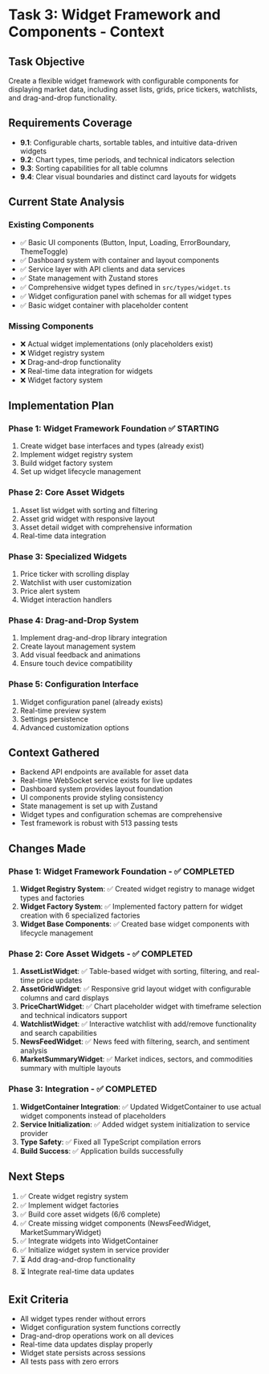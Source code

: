 # Task 3: Widget Framework and Components - Context

## Task Objective

Create a flexible widget framework with configurable components for displaying market data, including asset lists, grids, price tickers, watchlists, and drag-and-drop functionality.

## Requirements Coverage

- **9.1**: Configurable charts, sortable tables, and intuitive data-driven widgets
- **9.2**: Chart types, time periods, and technical indicators selection
- **9.3**: Sorting capabilities for all table columns
- **9.4**: Clear visual boundaries and distinct card layouts for widgets

## Current State Analysis

### Existing Components

- ✅ Basic UI components (Button, Input, Loading, ErrorBoundary, ThemeToggle)
- ✅ Dashboard system with container and layout components
- ✅ Service layer with API clients and data services
- ✅ State management with Zustand stores
- ✅ Comprehensive widget types defined in `src/types/widget.ts`
- ✅ Widget configuration panel with schemas for all widget types
- ✅ Basic widget container with placeholder content

### Missing Components

- ❌ Actual widget implementations (only placeholders exist)
- ❌ Widget registry system
- ❌ Drag-and-drop functionality
- ❌ Real-time data integration for widgets
- ❌ Widget factory system

## Implementation Plan

### Phase 1: Widget Framework Foundation ✅ STARTING

1. Create widget base interfaces and types (already exist)
2. Implement widget registry system
3. Build widget factory system
4. Set up widget lifecycle management

### Phase 2: Core Asset Widgets

1. Asset list widget with sorting and filtering
2. Asset grid widget with responsive layout
3. Asset detail widget with comprehensive information
4. Real-time data integration

### Phase 3: Specialized Widgets

1. Price ticker with scrolling display
2. Watchlist with user customization
3. Price alert system
4. Widget interaction handlers

### Phase 4: Drag-and-Drop System

1. Implement drag-and-drop library integration
2. Create layout management system
3. Add visual feedback and animations
4. Ensure touch device compatibility

### Phase 5: Configuration Interface

1. Widget configuration panel (already exists)
2. Real-time preview system
3. Settings persistence
4. Advanced customization options

## Context Gathered

- Backend API endpoints are available for asset data
- Real-time WebSocket service exists for live updates
- Dashboard system provides layout foundation
- UI components provide styling consistency
- State management is set up with Zustand
- Widget types and configuration schemas are comprehensive
- Test framework is robust with 513 passing tests

## Changes Made

### Phase 1: Widget Framework Foundation - ✅ COMPLETED

1. **Widget Registry System**: ✅ Created widget registry to manage widget types and factories
2. **Widget Factory System**: ✅ Implemented factory pattern for widget creation with 6 specialized factories
3. **Widget Base Components**: ✅ Created base widget components with lifecycle management

### Phase 2: Core Asset Widgets - ✅ COMPLETED

1. **AssetListWidget**: ✅ Table-based widget with sorting, filtering, and real-time price updates
2. **AssetGridWidget**: ✅ Responsive grid layout widget with configurable columns and card displays
3. **PriceChartWidget**: ✅ Chart placeholder widget with timeframe selection and technical indicators support
4. **WatchlistWidget**: ✅ Interactive watchlist with add/remove functionality and search capabilities
5. **NewsFeedWidget**: ✅ News feed with filtering, search, and sentiment analysis
6. **MarketSummaryWidget**: ✅ Market indices, sectors, and commodities summary with multiple layouts

### Phase 3: Integration - ✅ COMPLETED

1. **WidgetContainer Integration**: ✅ Updated WidgetContainer to use actual widget components instead of placeholders
2. **Service Initialization**: ✅ Added widget system initialization to service provider
3. **Type Safety**: ✅ Fixed all TypeScript compilation errors
4. **Build Success**: ✅ Application builds successfully

## Next Steps

1. ✅ Create widget registry system
2. ✅ Implement widget factories
3. ✅ Build core asset widgets (6/6 complete)
4. ✅ Create missing widget components (NewsFeedWidget, MarketSummaryWidget)
5. ✅ Integrate widgets into WidgetContainer
6. ✅ Initialize widget system in service provider
7. ⏳ Add drag-and-drop functionality
8. ⏳ Integrate real-time data updates

## Exit Criteria

- All widget types render without errors
- Widget configuration system functions correctly
- Drag-and-drop operations work on all devices
- Real-time data updates display properly
- Widget state persists across sessions
- All tests pass with zero errors
